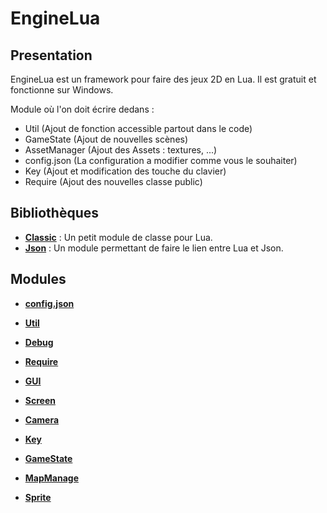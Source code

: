 # EngineLua


## Presentation

EngineLua est un framework pour faire des jeux 2D en Lua. Il est gratuit et fonctionne sur Windows.

Module où l'on doit écrire dedans :
- Util (Ajout de fonction accessible partout dans le code)
- GameState (Ajout de nouvelles scènes)
- AssetManager (Ajout des Assets : textures, ...)
- config.json (La configuration a modifier comme vous le souhaiter)
- Key (Ajout et modification des touche du clavier)
- Require (Ajout des nouvelles classe public)

## Bibliothèques

- **[Classic](https://github.com/rxi/classic)** : Un petit module de classe pour Lua.
- **[Json](https://github.com/rxi/json.lua)** : Un module permettant de faire le lien entre Lua et Json.

## Modules

- **[config.json](https://github.com/TsukiShinen/EngineLua/tree/master/Module/config.json)**

- **[Util](https://github.com/TsukiShinen/EngineLua/tree/master/Module/Util)**

- **[Debug](https://github.com/TsukiShinen/EngineLua/tree/master/Module/Debug)**

- **[Require](https://github.com/TsukiShinen/EngineLua/tree/master/Module/Require)**

- **[GUI](https://github.com/TsukiShinen/EngineLua/tree/master/Module/GUI)**

- **[Screen](https://github.com/TsukiShinen/EngineLua/tree/master/Module/Screen)**

- **[Camera](https://github.com/TsukiShinen/EngineLua/tree/master/Module/Camera)**

- **[Key](https://github.com/TsukiShinen/EngineLua/tree/master/Module/Key)**

- **[GameState](https://github.com/TsukiShinen/EngineLua/tree/master/Module/GameState)** 

- **[MapManage](https://github.com/TsukiShinen/EngineLua/tree/master/Module/MapManager)**

- **[Sprite](https://github.com/TsukiShinen/EngineLua/tree/master/Module/Sprite)**
